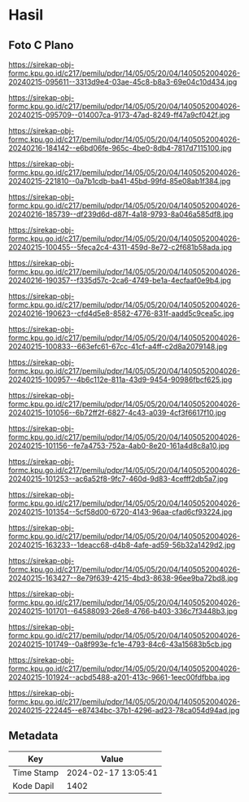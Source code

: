 # Hasil

## Foto C Plano

https://sirekap-obj-formc.kpu.go.id/c217/pemilu/pdpr/14/05/05/20/04/1405052004026-20240215-095611--3313d9e4-03ae-45c8-b8a3-69e04c10d434.jpg

https://sirekap-obj-formc.kpu.go.id/c217/pemilu/pdpr/14/05/05/20/04/1405052004026-20240215-095709--014007ca-9173-47ad-8249-ff47a9cf042f.jpg

https://sirekap-obj-formc.kpu.go.id/c217/pemilu/pdpr/14/05/05/20/04/1405052004026-20240216-184142--e6bd06fe-965c-4be0-8db4-7817d7115100.jpg

https://sirekap-obj-formc.kpu.go.id/c217/pemilu/pdpr/14/05/05/20/04/1405052004026-20240215-221810--0a7b1cdb-ba41-45bd-99fd-85e08ab1f384.jpg

https://sirekap-obj-formc.kpu.go.id/c217/pemilu/pdpr/14/05/05/20/04/1405052004026-20240216-185739--df239d6d-d87f-4a18-9793-8a046a585df8.jpg

https://sirekap-obj-formc.kpu.go.id/c217/pemilu/pdpr/14/05/05/20/04/1405052004026-20240215-100455--5feca2c4-4311-459d-8e72-c2f681b58ada.jpg

https://sirekap-obj-formc.kpu.go.id/c217/pemilu/pdpr/14/05/05/20/04/1405052004026-20240216-190357--f335d57c-2ca6-4749-be1a-4ecfaaf0e9b4.jpg

https://sirekap-obj-formc.kpu.go.id/c217/pemilu/pdpr/14/05/05/20/04/1405052004026-20240216-190623--cfd4d5e8-8582-4776-831f-aadd5c9cea5c.jpg

https://sirekap-obj-formc.kpu.go.id/c217/pemilu/pdpr/14/05/05/20/04/1405052004026-20240215-100833--663efc61-67cc-41cf-a4ff-c2d8a2079148.jpg

https://sirekap-obj-formc.kpu.go.id/c217/pemilu/pdpr/14/05/05/20/04/1405052004026-20240215-100957--4b6c112e-811a-43d9-9454-90986fbcf625.jpg

https://sirekap-obj-formc.kpu.go.id/c217/pemilu/pdpr/14/05/05/20/04/1405052004026-20240215-101056--6b72ff2f-6827-4c43-a039-4cf3f6617f10.jpg

https://sirekap-obj-formc.kpu.go.id/c217/pemilu/pdpr/14/05/05/20/04/1405052004026-20240215-101156--fe7a4753-752a-4ab0-8e20-161a4d8c8a10.jpg

https://sirekap-obj-formc.kpu.go.id/c217/pemilu/pdpr/14/05/05/20/04/1405052004026-20240215-101253--ac6a52f8-9fc7-460d-9d83-4cefff2db5a7.jpg

https://sirekap-obj-formc.kpu.go.id/c217/pemilu/pdpr/14/05/05/20/04/1405052004026-20240215-101354--5cf58d00-6720-4143-96aa-cfad6cf93224.jpg

https://sirekap-obj-formc.kpu.go.id/c217/pemilu/pdpr/14/05/05/20/04/1405052004026-20240215-163233--1deacc68-d4b8-4afe-ad59-56b32a1429d2.jpg

https://sirekap-obj-formc.kpu.go.id/c217/pemilu/pdpr/14/05/05/20/04/1405052004026-20240215-163427--8e79f639-4215-4bd3-8638-96ee9ba72bd8.jpg

https://sirekap-obj-formc.kpu.go.id/c217/pemilu/pdpr/14/05/05/20/04/1405052004026-20240215-101701--64588093-26e8-4766-b403-336c7f3448b3.jpg

https://sirekap-obj-formc.kpu.go.id/c217/pemilu/pdpr/14/05/05/20/04/1405052004026-20240215-101749--0a8f993e-fc1e-4793-84c6-43a15683b5cb.jpg

https://sirekap-obj-formc.kpu.go.id/c217/pemilu/pdpr/14/05/05/20/04/1405052004026-20240215-101924--acbd5488-a201-413c-9661-1eec00fdfbba.jpg

https://sirekap-obj-formc.kpu.go.id/c217/pemilu/pdpr/14/05/05/20/04/1405052004026-20240215-222445--e87434bc-37b1-4296-ad23-78ca054d94ad.jpg


## Metadata

| Key        | Value               |
| ---------- | ------------------- |
| Time Stamp | 2024-02-17 13:05:41 |
| Kode Dapil | 1402                |



